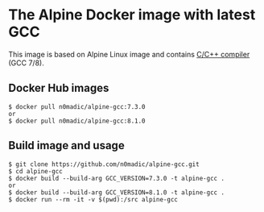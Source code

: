 # The Alpine Docker image with latest GCC

This image is based on Alpine Linux image and contains [C/C++ compiler](https://gcc.gnu.org/) (GCC 7/8).

## Docker Hub images

```
$ docker pull n0madic/alpine-gcc:7.3.0
or
$ docker pull n0madic/alpine-gcc:8.1.0
```

## Build image and usage

```
$ git clone https://github.com/n0madic/alpine-gcc.git
$ cd alpine-gcc
$ docker build --build-arg GCC_VERSION=7.3.0 -t alpine-gcc .
or
$ docker build --build-arg GCC_VERSION=8.1.0 -t alpine-gcc .
$ docker run --rm -it -v $(pwd):/src alpine-gcc
```
